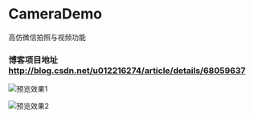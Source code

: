 # CameraDemo
高仿微信拍照与视频功能

### 博客项目地址 http://blog.csdn.net/u012216274/article/details/68059637

![预览效果1](https://github.com/youxiaochen/CameraDemo/blob/master/imgs/1.png)

![预览效果2](https://github.com/youxiaochen/CameraDemo/blob/master/imgs/2.png)

